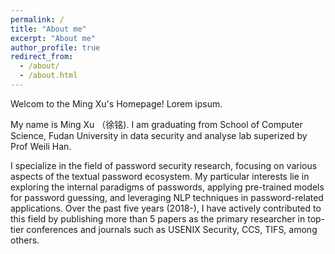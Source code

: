 ```yaml
---
permalink: /
title: "About me"
excerpt: "About me"
author_profile: true
redirect_from: 
  - /about/
  - /about.html
---
```


Welcom to the Ming Xu's Homepage! Lorem ipsum.

My name is Ming Xu （徐铭). I am graduating from School of Computer Science, Fudan University in data security and analyse lab superized by Prof Weili Han.

I specialize in the field of password security research, focusing on various aspects of the textual password ecosystem. My particular interests lie in exploring the internal paradigms of passwords, applying pre-trained models for password guessing, and leveraging NLP techniques in password-related applications. Over the past five years (2018-), I have actively contributed to this field by publishing more than 5 papers as the primary researcher in top-tier conferences and journals such as USENIX Security, CCS, TIFS, among others.







